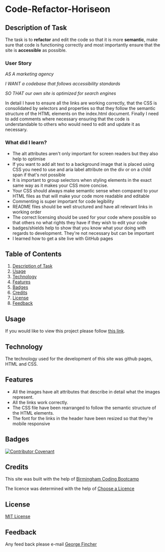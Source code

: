 # Code-Refactor-Horiseon

## Description of Task

The task is to **refactor** and edit the code so that it is more **semantic**, make sure that code is functioning correctly and most importantly ensure that the site is **accessible** as possible.

### User Story

_AS A marketing agency_

_I WANT a codebase that follows accessibility standards_

_SO THAT our own site is optimized for search engines_

In detail I have to ensure all the links are working correctly, that the CSS is consolidated by selectors and properties so that they follow the semantic structure of the HTML elements on the index.html document.
Finally I need to add comments where necessary ensuring that the code is understandable to others who would need to edit and update it as necessary.

### What did I learn?

- The alt attributes aren't only important for screen readers but they also help to optimise
- If you want to add alt text to a background image that is placed using CSS you need to use and aria label attribute on the div or on a child span if that's not possible
- It is important to group selectors when styling elements in the exact same way as it makes your CSS more concise.
- Your CSS should always make semantic sense when compared to your HTML files as that will make your code more readable and editable
- Commenting is super important for code legibility
- README files should be well structured and have all relevant links in working order
- The correct licensing should be used for your code where possible so that others no what rights they have if they wish to edit your code
- badges/shields help to show that you know what your doing with regards to development. They're not necessary but can be important
- I learned how to get a site live with GitHub pages

## Table of Contents

1. [Description of Task](#description-of-Task)
2. [Usage](#usage)
3. [Technology](#technology)
4. [Features](#features)
5. [Badges](#badges)
6. [Credits](#credits)
7. [License](#license)
8. [Feedback](#feedback)

## Usage

If you would like to view this project please follow [this link](https://theinfamousgrim.github.io/Code-Refactor-Horiseon/).

## Technology

The technology used for the development of this site was github pages, HTML and CSS.

## Features

- All the images have alt attributes that describe in detail what the images represent.
- All the links work correctly.
- The CSS file have been rearranged to follow the semantic structure of the HTML elements.
- The font for the links in the header have been resized so that they're mobile responsive

## Badges

[![Contributor Covenant](https://img.shields.io/badge/Contributor%20Covenant-2.1-4baaaa.svg)](code_of_conduct.md)

## Credits

This site was built with the help of [Birmingham Coding Bootcamp](https://bootcamp.birmingham.ac.uk/coding/landing/?s=Google-Unbranded&pkw=coding%20bootcamp%20birmingham&pcrid=454909627632&pmt=e&utm_source=google&utm_medium=cpc&utm_campaign=GGL%7CUNIVERSITY-OF-BIRMINGHAM%7CSEM%7CCODING%7C-%7COFL%7CTIER-1%7CALL%7CNBD-L%7CEXACT%7CCore%7CBootcamp&utm_term=coding%20bootcamp%20birmingham&s=google&k=coding%20bootcamp%20birmingham&utm_adgroupid=105131135966&utm_locationphysicalms=9045530&utm_matchtype=e&utm_network=g&utm_device=c&utm_content=454909627632&utm_placement=&gclid=CjwKCAjwwo-WBhAMEiwAV4dybZs4rI7l7S4cgkOiumG3ULbOgAPP5ZxTDMcqp9g1_oXtWgUn3cxCdRoC4O4QAvD_BwE&gclsrc=aw.ds)

The licence was determined with the help of [Choose a Licence](https://choosealicense.com/)

## License

[MIT License](LICENSE.md)

## Feedback

Any feed back please e-mail [George Fincher](mailto:finchergeorge1@gmail.com)
